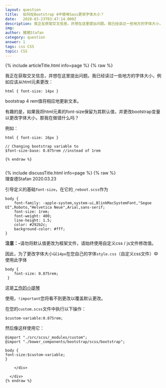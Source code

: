 ```yaml
---
layout: question
title:  如何在Bootstrap 4中使用Sass更改字体大小？
date:   2020-03-23T03:47:14.000Z
description: 我正在获取交叉信息，并想在这里提出问题。我已经读过一些地方的字体大小，例如应该从html元素更改：html { font-size  14px }...
img: 
author: 猪猪Stafan
category: question
answer: 1
tags: css CSS
topic: CSS
---
```

<div class="article-root">
  <div class="article">
    {% include articleTitle.html info=page %}
    {% raw %}
    <div class="article-content"><p><font style="vertical-align: inherit;"><font style="vertical-align: inherit;">我正在获取交叉信息，并想在这里提出问题。</font><font style="vertical-align: inherit;">我已经读过一些地方的字体大小，例如应该从html元素更改：</font></font></p>

<pre><code>html { font-size: 14px }
</code></pre>

<p><font style="vertical-align: inherit;"><font style="vertical-align: inherit;">bootstrap 4 rem值将相应地更新文本。 </font></font></p>

<p><font style="vertical-align: inherit;"><font style="vertical-align: inherit;">有趣的是，如果我将html元素的font-size保留为其默认值，并更改bootstrap变量以更改字体大小，那我在做错什么吗？</font></font></p>

<p><font style="vertical-align: inherit;"><font style="vertical-align: inherit;">例如：</font></font></p>

<pre><code>html { font-size: 16px }<font></font>
<font></font>
// Changing bootstrap variable to <font></font>
$font-size-base: 0.875rem //instead of 1rem<font></font>
</code></pre></div>
    {% endraw %}
  </div>
  <p style="height: 0;width:0;overflow: hidden;"> 第2751篇《如何在Bootstrap 4中使用Sass更改字体大小？》来自Winter(https://github.com/aiyld/aiyld.github.io)的站点</p>
  <div class="discuss-wrapper">
    {% include discussTitle.html info=page %}
    {% raw %}
    <div class="discuss-item">
        <div class="discuss-parent">
          <div class="discuss-meta">
            <span class="discuss-user">理查德Stafan</span>
            <span class="discuss-time">2020.03.23</span>
          </div>
          <div class="discuss-comment"><p><font style="vertical-align: inherit;"><font style="vertical-align: inherit;">引导定义的基础</font></font><code>font-size</code><font style="vertical-align: inherit;"><font style="vertical-align: inherit;">，在它的</font></font><code>_reboot.scss</code><font style="vertical-align: inherit;"><font style="vertical-align: inherit;">作为</font></font></p>

<pre><code>body {<font></font>
    font-family: -apple-system,system-ui,BlinkMacSystemFont,"Segoe UI",Roboto,"Helvetica Neue",Arial,sans-serif;<font></font>
    font-size: 1rem;<font></font>
    font-weight: 400;<font></font>
    line-height: 1.5;<font></font>
    color: #292b2c;<font></font>
    background-color: #fff;<font></font>
}<font></font>
</code></pre>

<p><strong><font style="vertical-align: inherit;"><font style="vertical-align: inherit;">注意：-</font></font></strong><font style="vertical-align: inherit;"><font style="vertical-align: inherit;">请勿将默认值更改为框架文件，请始终使用自定义css / js文件修改值。</font></font></p>

<p><font style="vertical-align: inherit;"><font style="vertical-align: inherit;">因此，为了更改字体大小以</font></font><code>14px</code><font style="vertical-align: inherit;"><font style="vertical-align: inherit;">在您自己的</font><font style="vertical-align: inherit;">字体</font></font><code>style.css</code><font style="vertical-align: inherit;"><font style="vertical-align: inherit;">（自定义css文件）中</font><font style="vertical-align: inherit;">使用此</font><font style="vertical-align: inherit;">字体</font></font></p>

<pre><code>body {<font></font>
    font-size: 0.875rem;<font></font>
 }<font></font>
</code></pre>

<p><font style="vertical-align: inherit;"><font style="vertical-align: inherit;">这是</font></font><a href="http://jsfiddle.net/bhavikbamania/a8xn5bo3/1/" rel="nofollow noreferrer"><font style="vertical-align: inherit;"><font style="vertical-align: inherit;">工作的小提琴</font></font></a></p>

<p><font style="vertical-align: inherit;"><font style="vertical-align: inherit;">使用，</font></font><code>!important</code><font style="vertical-align: inherit;"><font style="vertical-align: inherit;">您将看不到更改以覆盖默认更改。</font></font></p>

<p><font style="vertical-align: inherit;"><font style="vertical-align: inherit;">在您的</font></font><code>custom.scss</code><font style="vertical-align: inherit;"><font style="vertical-align: inherit;">文件中执行以下操作：</font></font></p>

<pre><code>$custom-variable:0.875rem;
</code></pre>

<p><font style="vertical-align: inherit;"><font style="vertical-align: inherit;">然后像这样使用它：</font></font></p>

<pre><code>@import "./src/scss/_modules/custom"; <font></font>
@import "./bower_components/bootstrap/scss/bootstrap";<font></font>
<font></font>
body {<font></font>
font-size:$custom-variable;<font></font>
}<font></font>
</code></pre></div>
        </div>
        
      </div>
    {% endraw %}
  </div>
<div>

